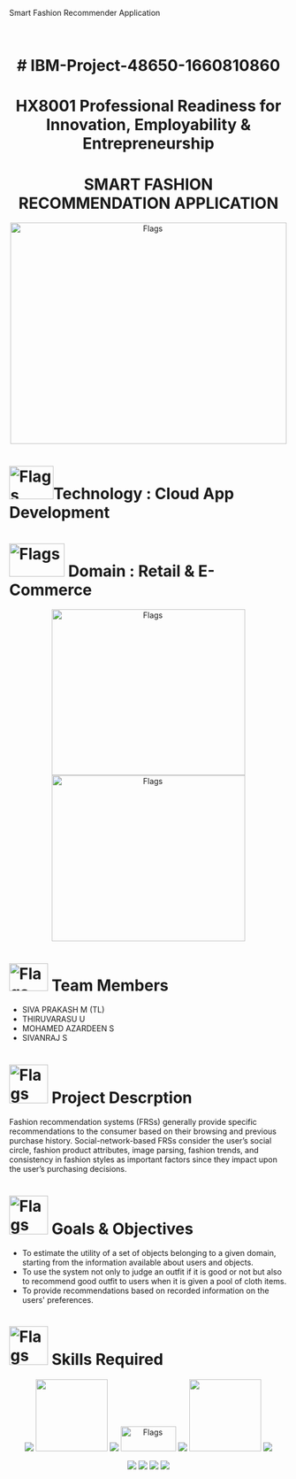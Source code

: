 
Smart Fashion Recommender Application
<div align="center">

<!-- PROJECT LOGO -->

<br />

                   
# # IBM-Project-48650-1660810860
# HX8001 Professional Readiness for Innovation, Employability & Entrepreneurship  
# **SMART FASHION RECOMMENDATION APPLICATION**  
 <img src='https://techcrunch.com/wp-content/uploads/2021/05/download.gif?w=680' alt="Flags" width="500" height="400"></img>
   </div>   
   </div>

# <img src='https://miro.medium.com/max/700/1*OicrRIgS2GlMkhzY7GIwOA.gif' alt="Flags" width="80" height="60"></img>Technology : Cloud App Development 
# <img src='https://i.pinimg.com/originals/a4/48/f0/a448f012ac2681e47ebdd86aaf8a274a.gif' alt="Flags" width="100" height="60"></img>  Domain : Retail & E-Commerce
<div align="center">
<img src='https://cdn.dribbble.com/users/1912990/screenshots/6129020/cloud_computing.gif' alt="Flags" width="350" height="300"></img> <img src='https://media3.giphy.com/media/TjS53njIE2pxbZI22T/giphy.gif?cid=790b7611104412da8a69fa6a01ef8ca9ca013b605a21ea72&rid=giphy.gif&ct=s' alt="Flags" width="350" height="300"></img>
  </div> 
  </div>
  
# <img src='https://static.wixstatic.com/media/52a89c_83c2f42f74f749d2a02b12efdb086d2c~mv2.gif' alt="Flags" width="70" height="50"></img> Team Members                       
- SIVA PRAKASH M (TL)          
- THIRUVARASU U         
- MOHAMED AZARDEEN S
- SIVANRAJ S                       
# <img src='https://media4.giphy.com/media/dZnAEgiyCwFJay2Knu/giphy.gif?cid=790b7611ad8ca35db9b6f5811d7904b8b5354585c5a271b3&rid=giphy.gif&ct=s' alt="Flags" width="70" height="70"></img> Project Descrption
Fashion recommendation systems (FRSs) generally provide specific recommendations to the consumer based on their browsing and previous purchase history. Social-network-based FRSs consider the user’s social circle, fashion product attributes, image parsing, fashion trends, and consistency in fashion styles as important factors since they impact upon the user’s purchasing decisions.    
# <img src='https://media3.giphy.com/media/2higF6P3xOhMY/giphy.gif?cid=ecf05e47sbawuft11im81ihv5dvbxslk7lcg4qgoqsewf9vo&rid=giphy.gif&ct=g' alt="Flags" width="70" height="70"></img> Goals & Objectives

- To estimate the utility of a set of objects belonging to a given domain, starting from the information available about users and objects.
- To use the system not only to judge an outfit if it is good or not but also to recommend good outfit to users when it is given a pool of cloth items.
- To provide recommendations based on recorded information on the users' preferences. 
# <img src='https://thumbs.gfycat.com/PolishedDesertedDodobird-size_restricted.gif' alt="Flags" width="70" height="70"></img> Skills Required   
<div align="center">
 <img src="https://img.shields.io/badge/IBM%20Cloud-1261FE?style=for-the-badge&logo=IBM%20Cloud&logoColor=white" />  <img src="https://img.shields.io/badge/IBM%20Watson-BE95FF.svg?style=for-the-badge&logo=IBM-Watson&logoColor=white" width=130> <img src="https://img.shields.io/badge/Bootstrap-563D7C?style=for-the-badge&logo=bootstrap&logoColor=white" /> <img src="https://user-images.githubusercontent.com/113355517/197389542-9ccffdd8-4086-4ea0-af41-8f26021a8682.jpeg "alt="Flags" width="100" height="45">  <img src="https://img.shields.io/badge/Flask-000000?style=for-the-badge&logo=flask&logoColor=white" /> <img src="https://img.shields.io/badge/IBM%20Cloud storage-BE95FF.svg?style=for-the-badge&logo=IBM-cloud storage&logoColor=blue" width=130> <img src="https://img.shields.io/badge/kubernetes-326ce5.svg?&style=for-the-badge&logo=kubernetes&logoColor=white"/>

 <img src="https://img.shields.io/badge/CSS3-1572B6?style=for-the-badge&logo=css3&logoColor=white" /> <img src="https://img.shields.io/badge/HTML5-E34F26?style=for-the-badge&logo=html5&logoColor=white" /> <img src="https://img.shields.io/badge/Python-FFD43B?style=for-the-badge&logo=python&logoColor=blue" /> <img src="https://img.shields.io/badge/Docker-2CA5E0?style=for-the-badge&logo=docker&logoColor=white"/> 
</div>
